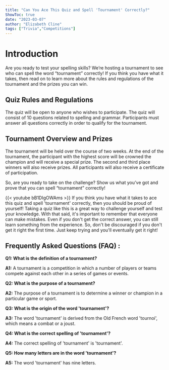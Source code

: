 ```yaml
---
title: "Can You Ace This Quiz and Spell 'Tournament' Correctly?"
ShowToc: true 
date: "2023-03-07"
author: "Elizabeth Cline" 
tags: ["Trivia","Competitions"]
---
```

# Introduction 
Are you ready to test your spelling skills? We’re hosting a tournament to see who can spell the word “tournament” correctly! If you think you have what it takes, then read on to learn more about the rules and regulations of the tournament and the prizes you can win.

## Quiz Rules and Regulations
The quiz will be open to anyone who wishes to participate. The quiz will consist of 10 questions related to spelling and grammar. Participants must answer all questions correctly in order to qualify for the tournament.

## Tournament Overview and Prizes
The tournament will be held over the course of two weeks. At the end of the tournament, the participant with the highest score will be crowned the champion and will receive a special prize. The second and third place winners will also receive prizes. All participants will also receive a certificate of participation.

So, are you ready to take on the challenge? Show us what you’ve got and prove that you can spell “tournament” correctly!

{{< youtube bB1DIgOWAms >}} 
If you think you have what it takes to ace this quiz and spell 'tournament' correctly, then you should be proud of yourself! Taking a quiz like this is a great way to challenge yourself and test your knowledge. With that said, it's important to remember that everyone can make mistakes. Even if you don't get the correct answer, you can still learn something from the experience. So, don't be discouraged if you don't get it right the first time. Just keep trying and you'll eventually get it right!

## Frequently Asked Questions (FAQ) :
**Q1: What is the definition of a tournament?**

**A1:** A tournament is a competition in which a number of players or teams compete against each other in a series of games or events.

**Q2: What is the purpose of a tournament?**

**A2:** The purpose of a tournament is to determine a winner or champion in a particular game or sport.

**Q3: What is the origin of the word 'tournament'?**

**A3:** The word 'tournament' is derived from the Old French word 'tournoi', which means a combat or a joust.

**Q4: What is the correct spelling of 'tournament'?**

**A4:** The correct spelling of 'tournament' is 'tournament'.

**Q5: How many letters are in the word 'tournament'?**

**A5:** The word 'tournament' has nine letters.





